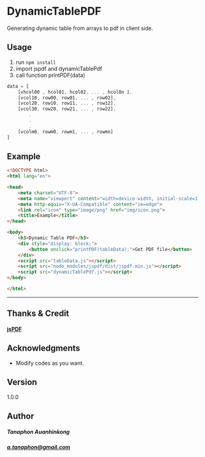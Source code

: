 # DynamicTablePDF
Generating dynamic table from arrays to pdf in client side.

## Usage
1. run ```npm install```
2. import jspdf and dynamicTablePdf
3. call function printPDF(data)

```javascript
data = [
    [vhcol00 , hcol01, hcol02, ... , hcol0n ],
    [vcol10, row00, row01, ... , row02],
    [vcol20, row10, row11, ... , row12],
    [vcol30, row20, row21, ... , row22],
        .
        .
        .
    [vcolm0, rowm0, rowm1, ... , rowmn]    
]
```

## Example

```html
<!DOCTYPE html>
<html lang="en">

<head>
    <meta charset="UTF-8">
    <meta name="viewport" content="width=device-width, initial-scale=1.0">
    <meta http-equiv="X-UA-Compatible" content="ie=edge">
    <link rel="icon" type="image/png" href="img/icon.png">
    <title>Example</title>
</head>

<body>
    <h3>Dynamic Table PDF</h3>
    <div style="display: block;">
        <button onclick="printPDF(tableData);">Get PDF file</button>
    </div>
    <script src="tableData.js"></script>
    <script src="node_modules/jspdf/dist/jspdf.min.js"></script>
    <script src="dynamicTablePdf.js"></script>
</body>

</html>
```

___
## Thanks & Credit
#### [jsPDF](https://github.com/MrRio/jsPDF)

## Acknowledgments
- Modify codes as you want.

## Version 
1.0.0 

## Author
##### Tanaphon Auanhinkong
##### a.tanaphon@gmail.com